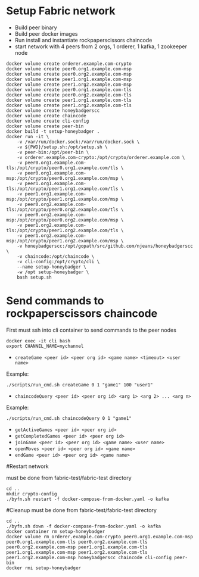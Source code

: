 # Setup Fabric network
* Build peer binary
* Build peer docker images
* Run install and instantiate rockpaperscissors chaincode
* start network with 4 peers from 2 orgs, 1 orderer, 1 kafka, 1 zookeeper node
```
docker volume create orderer.example.com-crypto
docker volume create peer0.org1.example.com-msp
docker volume create peer0.org2.example.com-msp
docker volume create peer1.org1.example.com-msp
docker volume create peer1.org2.example.com-msp
docker volume create peer0.org1.example.com-tls
docker volume create peer0.org2.example.com-tls
docker volume create peer1.org1.example.com-tls
docker volume create peer1.org2.example.com-tls
docker volume create honeybadgerscc
docker volume create chaincode
docker volume create cli-config
docker volume create peer-bin
docker build -t setup-honeybadger .
docker run -it \
	-v /var/run/docker.sock:/var/run/docker.sock \
	-v ${PWD}/setup.sh:/opt/setup.sh \
	-v peer-bin:/opt/peer-bin \
	-v orderer.example.com-crypto:/opt/crypto/orderer.example.com \
	-v peer0.org1.example.com-tls:/opt/crypto/peer0.org1.example.com/tls \
	-v peer0.org1.example.com-msp:/opt/crypto/peer0.org1.example.com/msp \
	-v peer1.org1.example.com-tls:/opt/crypto/peer1.org1.example.com/tls \
	-v peer1.org1.example.com-msp:/opt/crypto/peer1.org1.example.com/msp \
	-v peer0.org2.example.com-tls:/opt/crypto/peer0.org2.example.com/tls \
	-v peer0.org2.example.com-msp:/opt/crypto/peer0.org2.example.com/msp \
	-v peer1.org2.example.com-tls:/opt/crypto/peer1.org2.example.com/tls \
	-v peer1.org2.example.com-msp:/opt/crypto/peer1.org2.example.com/msp \
	-v honeybadgerscc:/opt/gopath/src/github.com/njeans/honeybadgerscc \
	-v chaincode:/opt/chaincode \
	-v cli-config:/opt/crypto/cli \
	--name setup-honeybadger \
	-w /opt setup-honeybadger \
	bash setup.sh
```

# Send commands to rockpaperscissors chaincode
First must ssh into cli container to send commands to the peer nodes
```
docker exec -it cli bash
export CHANNEL_NAME=mychannel
```

* `createGame <peer id> <peer org id> <game name> <timeout> <user name>`

Example:

```
./scripts/run_cmd.sh createGame 0 1 "game1" 100 "user1"
```

* `chaincodeQuery <peer id> <peer org id> <arg 1> <arg 2> ... <arg n>`

Example:
```
./scripts/run_cmd.sh chaincodeQuery 0 1 "game1"
```

* `getActiveGames <peer id> <peer org id>`
* `getCompletedGames <peer id> <peer org id>`
* `joinGame <peer id> <peer org id> <game name> <user name>`
* `openMoves <peer id> <peer org id> <game name>`
* `endGame <peer id> <peer org id> <game name>`

#Restart network

must be done from fabric-test/fabric-test directory

```
cd ..
mkdir crypto-config
./byfn.sh restart -f docker-compose-from-docker.yaml -o kafka
```

#Cleanup
must be done from fabric-test/fabric-test directory

```
cd ..
./byfn.sh down -f docker-compose-from-docker.yaml -o kafka
docker container rm setup-honeybadger
docker volume rm orderer.example.com-crypto peer0.org1.example.com-msp peer0.org1.example.com-tls peer0.org2.example.com-tls peer0.org2.example.com-msp peer1.org1.example.com-tls peer1.org1.example.com-msp peer1.org2.example.com-tls peer1.org2.example.com-msp honeybadgerscc chaincode cli-config peer-bin
docker rmi setup-honeybadger
```

